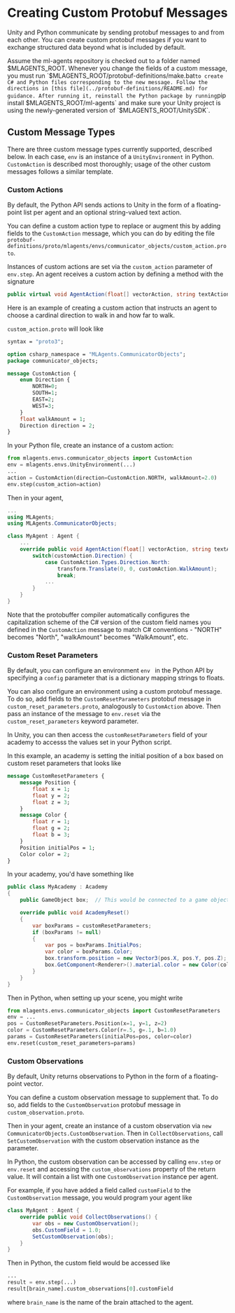 # Creating Custom Protobuf Messages

Unity and Python communicate by sending protobuf messages to and from each other. You can create custom protobuf messages if you want to exchange structured data beyond what is included by default. 

Assume the ml-agents repository is checked out to a folder named $MLAGENTS_ROOT. Whenever you change the fields of a custom message, you must run `$MLAGENTS_ROOT/protobuf-definitions/make.bat` to create C# and Python files corresponding to the new message. Follow the directions in [this file](../protobuf-definitions/README.md) for guidance. After running it, reinstall the Python package by running `pip install $MLAGENTS_ROOT/ml-agents` and make sure your Unity project is using the newly-generated version of `$MLAGENTS_ROOT/UnitySDK`.

## Custom Message Types

There are three custom message types currently supported, described below. In each case, `env` is an instance of a `UnityEnvironment` in Python. `CustomAction` is described most thoroughly; usage of the  other custom messages follows a similar template. 

### Custom Actions

By default, the Python API sends actions to Unity in the form of a floating-point list per agent and an optional string-valued text action. 

You can define a custom action type to replace or augment this by adding fields to the `CustomAction` message, which you can do by editing the file `protobuf-definitions/proto/mlagents/envs/communicator_objects/custom_action.proto`. 

Instances of custom actions are set via the `custom_action` parameter of `env.step`. An agent receives a custom action by defining a method with the signature

```csharp
public virtual void AgentAction(float[] vectorAction, string textAction, CommunicatorObjects.CustomAction customAction)
```

Here is an example of creating a custom action that instructs an agent to choose a cardinal direction to walk in and how far to walk. 

`custom_action.proto` will look like 

```protobuf
syntax = "proto3";

option csharp_namespace = "MLAgents.CommunicatorObjects";
package communicator_objects;

message CustomAction {
    enum Direction {
        NORTH=0;
        SOUTH=1;
        EAST=2;
        WEST=3;
    }
    float walkAmount = 1;    
    Direction direction = 2;
}
```

In your Python file, create an instance of a custom action:

```python
from mlagents.envs.communicator_objects import CustomAction
env = mlagents.envs.UnityEnvironment(...)
...
action = CustomAction(direction=CustomAction.NORTH, walkAmount=2.0)
env.step(custom_action=action)
```

Then in your agent,

```csharp
...
using MLAgents;
using MLAgents.CommunicatorObjects;

class MyAgent : Agent {
    ...
    override public void AgentAction(float[] vectorAction, string textAction, CustomAction customAction) {
        switch(customAction.Direction) {
            case CustomAction.Types.Direction.North:
                transform.Translate(0, 0, customAction.WalkAmount);
                break;
            ...
        }
    }
}
```

Note that the protobuffer compiler automatically configures the capitalization scheme of the C# version of the custom field names you defined in the `CustomAction` message to match C# conventions - "NORTH" becomes "North", "walkAmount" becomes "WalkAmount", etc.

### Custom Reset Parameters

By default, you can configure an environment `env ` in the Python API by specifying a `config` parameter that is a dictionary mapping strings to floats. 

You can also configure an environment using a custom protobuf message. To do so, add fields to the `CustomResetParameters` protobuf message in `custom_reset_parameters.proto`, analogously to `CustomAction` above. Then pass an instance of the message to `env.reset` via the `custom_reset_parameters` keyword parameter.

In Unity, you can then access the `customResetParameters` field of your academy to accesss the values set in your Python script.

In this example, an academy is setting the initial position of a box based on custom reset parameters that looks like 

```protobuf
message CustomResetParameters {
    message Position {
        float x = 1;
        float y = 2;
        float z = 3;
    }
    message Color {
        float r = 1;
        float g = 2;
        float b = 3;
    }
    Position initialPos = 1;
    Color color = 2;
}
```

In your academy, you'd have something like

```csharp
public class MyAcademy : Academy
{
    public GameObject box;  // This would be connected to a game object in your scene in the Unity editor.

    override public void AcademyReset()
    {
        var boxParams = customResetParameters;
        if (boxParams != null)
        {
            var pos = boxParams.InitialPos;
            var color = boxParams.Color;
            box.transform.position = new Vector3(pos.X, pos.Y, pos.Z);
            box.GetComponent<Renderer>().material.color = new Color(color.R, color.G, color.B);
        }
    }
}
```

Then in Python, when setting up your scene, you might write

```python
from mlagents.envs.communicator_objects import CustomResetParameters
env = ...
pos = CustomResetParameters.Position(x=1, y=1, z=2)
color = CustomResetParameters.Color(r=.5, g=.1, b=1.0)
params = CustomResetParameters(initialPos=pos, color=color)
env.reset(custom_reset_parameters=params)
```

### Custom Observations

By default, Unity returns observations to Python in the form of a floating-point vector. 

You can define a custom observation message to supplement that. To do so, add fields to the `CustomObservation` protobuf message in `custom_observation.proto`. 

Then in your agent, create an instance of a custom observation via `new CommunicatorObjects.CustomObservation`. Then in `CollectObservations`, call `SetCustomObservation` with the custom observation instance as the parameter.

In Python, the custom observation can be accessed by calling `env.step` or `env.reset` and accessing the `custom_observations` property of the return value. It will contain a list with one `CustomObservation` instance per agent.

For example, if you have added a field called `customField` to the `CustomObservation` message, you would program your agent like


```csharp
class MyAgent : Agent {
    override public void CollectObservations() {
        var obs = new CustomObservation();
        obs.CustomField = 1.0;
        SetCustomObservation(obs);
    }    
}
```

Then in Python, the custom field would be accessed like 

```python
...
result = env.step(...)
result[brain_name].custom_observations[0].customField
```

where `brain_name` is the name of the brain attached to the agent.
